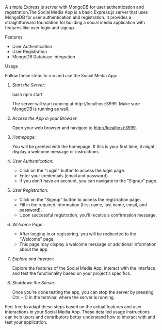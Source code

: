 A simple Express.js server with MongoDB for user authentication and registration.The Social Media App is a basic Express.js server that uses MongoDB for user authentication and registration. It provides a straightforward foundation for building a social media application with features like user login and signup.

Features

- User Authentication
- User Registration
- MongoDB Database Integration

Usage

Follow these steps to run and use the Social Media App:

1. *Start the Server:*

    bash
    npm start
    

    The server will start running at http://localhost:3999. Make sure MongoDB is running as well.

2. *Access the App in your Browser:*

    Open your web browser and navigate to [http://localhost:3999](http://localhost:3999).

3. *Homepage:*

    You will be greeted with the homepage. If this is your first time, it might display a welcome message or instructions.

4. *User Authentication:*

    - Click on the "Login" button to access the login page.
    - Enter your credentials (email and password).
    - If you don't have an account, you can navigate to the "Signup" page.

5. *User Registration:*

    - Click on the "Signup" button to access the registration page.
    - Fill in the required information (first name, last name, email, and password).
    - Upon successful registration, you'll receive a confirmation message.

6. *Welcome Page:*

    - After logging in or registering, you will be redirected to the "Welcome" page.
    - This page may display a welcome message or additional information about the app.

7. *Explore and Interact:*

    Explore the features of the Social Media App, interact with the interface, and test the functionality based on your project's specifics.

8. *Shutdown the Server:*

    Once you're done testing the app, you can stop the server by pressing Ctrl + C in the terminal where the server is running.

Feel free to adapt these steps based on the actual features and user interactions in your Social Media App. These detailed usage instructions can help users and contributors better understand how to interact with and test your application.
